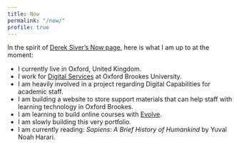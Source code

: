 ```yaml
---
title: Now
permalink: "/now/"
profile: true
---
```


In the spirit of [Derek Siver’s Now page](https://nownownow.com/about), here is what I am up to at the moment:

- I currently live in Oxford, United Kingdom.
- I work for [Digital Services](https://www.brookes.ac.uk/learning-resources/digital-services-and-learning-technology/) at Oxford Brookes University.
- I am heavily involved in a project regarding Digital Capabilities for academic staff.
- I am building a website to store support materials that can help staff with learning technology in Oxford Brookes.
- I am learning to build online courses with [Evolve](http://evolveauthoring.com/).
- I am slowly building this very portfolio.
- I am currently reading: *Sapiens: A Brief History of Humankind* by Yuval Noah Harari.

